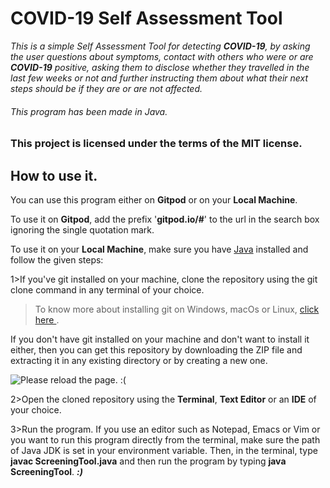 # COVID-19 Self Assessment Tool
_This is a simple Self Assessment Tool for detecting **COVID-19**, by asking the user questions about symptoms, contact with others who were or are **COVID-19** positive, asking them to disclose whether they travelled in the last few weeks or not and further instructing them about what their next steps should be if they are or are not affected._
###### This program has been made in Java.

### This project is licensed under the terms of the MIT license.

## How to use it.
You can use this program either on **Gitpod** or on your **Local Machine**.

To use it on **Gitpod**, add the prefix '**gitpod.io/#**' to the url in the search box ignoring the single quotation mark.

To use it on your **Local Machine**, make sure you have [Java](https://www.oracle.com/in/java/technologies/javase-downloads.html) installed and follow the given steps:

1>If you've git installed on your machine, clone the repository using the git clone command in any terminal of your choice.
>To know more about installing git on Windows, macOs or Linux, <a href="https://git-scm.com/book/en/v2/Getting-Started-Installing-Git/" target="_main">click here </a>. 

If you don't have git installed on your machine and don't want to install it either, then you can get this repository by downloading the ZIP file and extracting it in any existing directory or by creating a new one.

<img src="https://user-images.githubusercontent.com/66965323/98013812-da964500-1e20-11eb-8266-46ffbb3f15d7.png" alt="Please reload the page. :(">

2>Open the cloned repository using the **Terminal**, **Text Editor** or an **IDE** of your choice.

3>Run the program. If you use an editor such as Notepad, Emacs or Vim or you want to run this program directly from the terminal, make sure the path of Java JDK is set in your environment variable. Then, in the
terminal, type **javac ScreeningTool.java** and then run the program by typing **java ScreeningTool**. _**:)**_
